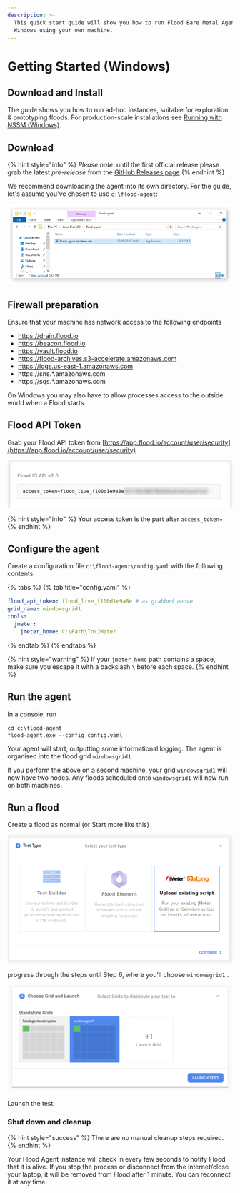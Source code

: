 ```yaml
---
description: >-
  This quick start guide will show you how to run Flood Bare Metal Agent on
  Windows using your own machine.
---
```


# Getting Started \(Windows\)

## Download and Install

The guide shows you how to run ad-hoc instances, suitable for exploration & prototyping floods. For production-scale installations see [Running with NSSM \(Windows\)](deployment/running-with-nssm-windows.md).

## Download

{% hint style="info" %}
_Please note:_ until the first official release please grab the latest _pre-release_ from the [GitHub Releases page](https://github.com/flood-io/flood-agent/releases/)
{% endhint %}

We recommend downloading the agent into its own directory. For the guide, let's assume you've chosen to use `c:\flood-agent`:

![](.gitbook/assets/flood-agent-windows-install%20%281%29.png)

## Firewall preparation

Ensure that your machine has network access to the following endpoints 

* https://drain.flood.io
* https://beacon.flood.io
* https://vault.flood.io
* https://flood-archives.s3-accelerate.amazonaws.com
* https://logs.us-east-1.amazonaws.com
* https://sns.\*.amazonaws.com
* https://sqs.\*.amazonaws.com

On Windows you may also have to allow processes access to the outside world when a Flood starts.

## Flood API Token

Grab your Flood API token from [https://app.flood.io/account/user/security](https://app.flood.io/account/user/security)

![Flood Security Settings Page](.gitbook/assets/flood-access-token.png)

{% hint style="info" %}
Your access token is the part after `access_token=`
{% endhint %}

## Configure the agent

Create a configuration file `c:\flood-agent\config.yaml` with the following contents:

{% tabs %}
{% tab title="config.yaml" %}
```yaml
flood_api_token: flood_live_f100d1e9a8e # as grabbed above
grid_name: windowsgrid1
tools:
  jmeter:
    jmeter_home: C:\Path\To\JMeter
```
{% endtab %}
{% endtabs %}

{% hint style="warning" %}
If your `jmeter_home` path contains a space, make sure you escape it with a backslash `\` before each space.
{% endhint %}

## Run the agent

In a console, run

```text
cd c:\flood-agent
flood-agent.exe --config config.yaml
```

Your agent will start, outputting some informational logging. The agent is organised into the flood grid `windowsgrid1`

If you perform the above on a second machine, your grid `windowsgrid1` will now have two nodes. Any floods scheduled onto `windowsgrid1` will now run on both machines.

## Run a flood

Create a flood as normal \(or Start more like this\)

![](.gitbook/assets/test-step-1.png)

progress through the steps until Step 6, where you'll choose `windowsgrid1` .

![](.gitbook/assets/image.png)

Launch the test.

### Shut down and cleanup

{% hint style="success" %}
There are no manual cleanup steps required.
{% endhint %}

Your Flood Agent instance will check in every few seconds to notify Flood that it is alive. If you stop the process or disconnect from the internet/close your laptop, it will be removed from Flood after 1 minute. You can reconnect it at any time.

